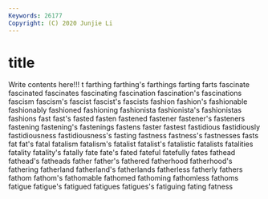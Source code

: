 ```yaml
---
Keywords: 26177
Copyright: (C) 2020 Junjie Li
---
```


# title

Write contents here!!!
t 
farthing 
farthing's 
farthings 
farting 
farts
fascinate 
fascinated 
fascinates 
fascinating 
fascination 
fascination's 
fascinations 
fascism 
fascism's 
fascist
fascist's 
fascists 
fashion 
fashion's 
fashionable 
fashionably 
fashioned 
fashioning 
fashionista 
fashionista's
fashionistas 
fashions 
fast 
fast's 
fasted 
fasten 
fastened 
fastener 
fastener's 
fasteners
fastening 
fastening's 
fastenings 
fastens 
faster 
fastest 
fastidious 
fastidiously 
fastidiousness 
fastidiousness's
fasting 
fastness 
fastness's 
fastnesses 
fasts 
fat 
fat's 
fatal 
fatalism 
fatalism's
fatalist 
fatalist's 
fatalistic 
fatalists 
fatalities 
fatality 
fatality's 
fatally 
fate 
fate's
fated 
fateful 
fatefully 
fates 
fathead 
fathead's 
fatheads 
father 
father's 
fathered
fatherhood 
fatherhood's 
fathering 
fatherland 
fatherland's 
fatherlands 
fatherless 
fatherly 
fathers 
fathom
fathom's 
fathomable 
fathomed 
fathoming 
fathomless 
fathoms 
fatigue 
fatigue's 
fatigued 
fatigues
fatigues's 
fatiguing 
fating 
fatness 
